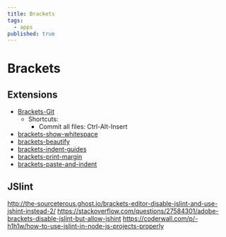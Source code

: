 ```yaml
---
title: Brackets
tags:
  - apps
published: true
---
```


# Brackets

## Extensions

* [Brackets-Git](https://github.com/zaggino/brackets-git)
	- Shortcuts:
    	* Commit all files: Ctrl-Alt-Insert
* [brackets-show-whitespace](https://github.com/DennisKehrig/brackets-show-whitespace)
* [brackets-beautify](https://github.com/brackets-beautify/brackets-beautify)
* [brackets-indent-guides](https://github.com/lkcampbell/brackets-indent-guides)
* [brackets-print-margin](https://github.com/Hirse/brackets-print-margin) 
* [brackets-paste-and-indent](https://github.com/ahuth/brackets-paste-and-indent)


## JSlint

http://the-sourceterous.ghost.io/brackets-editor-disable-jslint-and-use-jshint-instead-2/
https://stackoverflow.com/questions/27584301/adobe-brackets-disable-jslint-but-allow-jshint
https://coderwall.com/p/-h1h1w/how-to-use-jslint-in-node-js-projects-properly